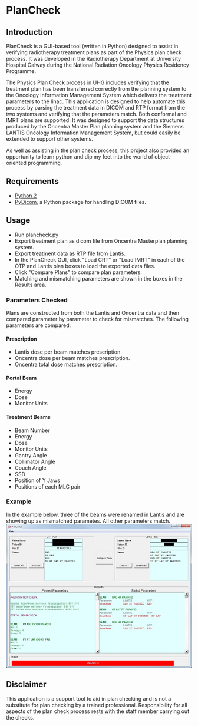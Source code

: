 # PlanCheck
## Introduction
PlanCheck is a GUI-based tool (written in Python) designed to assist in verifying radiotherapy treatment plans as part of the Physics plan check process. It was developed in the Radiotherapy Department at University Hospital Galway during the National Radiation Oncology Physics Residency Programme. 

The Physics Plan Check process in UHG includes verifying that the treatment plan has been transferred correctly from the planning system to the Oncology Information Management System which delivers the treatment parameters to the linac. This application is designed to help automate this process by parsing the treatment data in DICOM and RTP format from the two systems and verifying that the parameters match. Both conformal and IMRT plans are supported. It was designed to support the data structures produced by the Oncentra Master Plan planning system and the Siemens LANTIS Oncology Information Management System, but could easily be extended to support other systems.

As well as assisting in the plan check process, this project also provided an opportunity to learn python and dip my feet into the world of object-oriented programming. 

## Requirements
- [Python 2](https://www.python.org/)
- [PyDicom](http://pydicom.readthedocs.io/en/stable/index.html), a Python package for handling DICOM files.


## Usage
- Run plancheck.py
- Export treatment plan as dicom file from Oncentra Masterplan planning system.
- Export treatment data as RTP file from Lantis.
- In the PlanCheck GUI, click "Load CRT" or "Load IMRT" in each of the OTP and Lantis plan boxes to load the exported data files.
- Click "Compare Plans" to compare plan parameters.
- Matching and mismatching parameters are shown in the boxes in the Results area.

### Parameters Checked
Plans are constructed from both the Lantis and Oncentra data and then compared parameter by parameter to check for mismatches. The following parameters are compared:
#### Prescription
- Lantis dose per beam matches prescription.
- Oncentra dose per beam matches prescription.
- Oncentra total dose matches prescription.

#### Portal Beam
- Energy
- Dose
- Monitor Units

#### Treatment Beams
- Beam Number
- Energy
- Dose
- Monitor Units
- Gantry Angle
- Collimator Angle
- Couch Angle
- SSD
- Position of Y Jaws
- Positions of each MLC pair

### Example
In the example below, three of the beams were renamed in Lantis and are showing up as mismatched parametes. All other parameters match.
![PlanCheck Screenshot](docs/plancheck_screenshot3.JPG?raw=true "PlanCheck Screenshot")


## Disclaimer
This application is a support tool to aid in plan checking and is not a substitute for plan checking by a trained professional. Responsibility for all aspects of the plan check process rests with the staff member carrying out the checks.